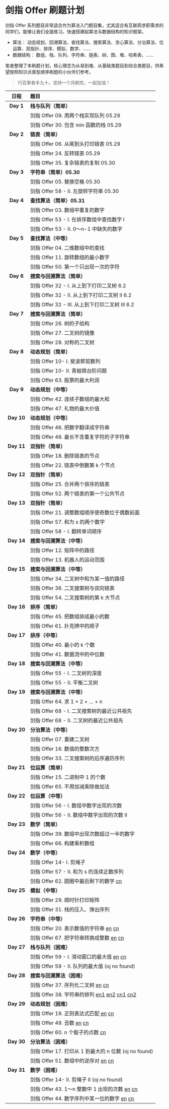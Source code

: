 # 剑指 Offer 刷题计划

剑指 Offer 系列题目非常适合作为算法入门题目集，尤其适合有互联网求职需求的同学们，能够让我们全面练习，快速搭建起算法与数据结构的知识框架。

- 算法： 动态规划、回溯算法、查找算法、搜索算法、贪心算法、分治算法、位运算、双指针、排序、模拟、数学、……
- 数据结构： 数组、栈、队列、字符串、链表、树、图、堆、哈希表、……

笔者整理了本刷题计划，核心理念为从易到难、从基础类题目到综合类题目，供希望按照知识点类型顺序刷题的小伙伴们参考。

> 行百里者半九十。坚持一个月刷完，一起加油！

|    日程    | 题目                                          |
| :--------: | :-------------------------------------------- |
| **Day 1**  | **栈与队列（简单）**                          |
|            | 剑指 Offer 09. 用两个栈实现队列    05.29            |
|            | 剑指 Offer 30.  包含 min 函数的栈  05.29            |
| **Day 2**  | **链表（简单）**                              |
|            | 剑指 Offer 06. 从尾到头打印链表  05.29              |
|            | 剑指 Offer 24. 反转链表    05.29                   |
|            | 剑指 Offer 35. 复杂链表的复制 05.30                |
| **Day 3**  | **字符串（简单）05.30**                            |
|            | 剑指 Offer 05. 替换空格     05.30                  |
|            | 剑指 Offer 58 - II. 左旋转字符串  05.30            |
| **Day 4**  | **查找算法（简单）05.31**                          |
|            | 剑指 Offer 03. 数组中重复的数字               |
|            | 剑指 Offer 53 - I. 在排序数组中查找数字 I     |
|            | 剑指 Offer 53 - II. 0～n-1 中缺失的数字       |
| **Day 5**  | **查找算法（中等）**                          |
|            | 剑指 Offer 04. 二维数组中的查找               |
|            | 剑指 Offer 11. 旋转数组的最小数字             |
|            | 剑指 Offer 50. 第一个只出现一次的字符         |
| **Day 6**  | **搜索与回溯算法（简单）**                    |
|            | 剑指 Offer 32 - I. 从上到下打印二叉树  6.2       |
|            | 剑指 Offer 32 - II. 从上到下打印二叉树 II  6.2   |
|            | 剑指 Offer 32 - III. 从上到下打印二叉树 III  6.2  |
| **Day 7**  | **搜索与回溯算法（简单）**                    |
|            | 剑指 Offer 26. 树的子结构                     |
|            | 剑指 Offer 27. 二叉树的镜像                   |
|            | 剑指 Offer 28. 对称的二叉树                   |
| **Day 8**  | **动态规划（简单）**                          |
|            | 剑指 Offer 10- I. 斐波那契数列                |
|            | 剑指 Offer 10- II. 青蛙跳台阶问题             |
|            | 剑指 Offer 63. 股票的最大利润                 |
| **Day 9**  | **动态规划（中等）**                          |
|            | 剑指 Offer 42. 连续子数组的最大和             |
|            | 剑指 Offer 47. 礼物的最大价值                 |
| **Day 10** | **动态规划（中等）**                          |
|            | 剑指 Offer 46. 把数字翻译成字符串             |
|            | 剑指 Offer 48. 最长不含重复字符的子字符串     |
| **Day 11** | **双指针（简单）**                            |
|            | 剑指 Offer 18. 删除链表的节点                 |
|            | 剑指 Offer 22. 链表中倒数第 k 个节点          |
| **Day 12** | **双指针（简单）**                            |
|            | 剑指 Offer 25. 合并两个排序的链表             |
|            | 剑指 Offer 52. 两个链表的第一个公共节点       |
| **Day 13** | **双指针（简单）**                            |
|            | 剑指 Offer 21. 调整数组顺序使奇数位于偶数前面 |
|            | 剑指 Offer 57. 和为 s 的两个数字              |
|            | 剑指 Offer 58 - I. 翻转单词顺序               |
| **Day 14** | **搜索与回溯算法（中等）**                    |
|            | 剑指 Offer 12. 矩阵中的路径                   |
|            | 剑指 Offer 13. 机器人的运动范围               |
| **Day 15** | **搜索与回溯算法（中等）**                    |
|            | 剑指 Offer 34. 二叉树中和为某一值的路径       |
|            | 剑指 Offer 36. 二叉搜索树与双向链表           |
|            | 剑指 Offer 54. 二叉搜索树的第 k 大节点        |
| **Day 16** | **排序（简单）**                              |
|            | 剑指 Offer 45. 把数组排成最小的数             |
|            | 剑指 Offer 61. 扑克牌中的顺子                 |
| **Day 17** | **排序（中等）**                              |
|            | 剑指 Offer 40. 最小的 k 个数                  |
|            | 剑指 Offer 41. 数据流中的中位数               |
| **Day 18** | **搜索与回溯算法（中等）**                    |
|            | 剑指 Offer 55 - I. 二叉树的深度               |
|            | 剑指 Offer 55 - II. 平衡二叉树                |
| **Day 19** | **搜索与回溯算法（中等）**                    |
|            | 剑指 Offer 64. 求 1 + 2 + … + n               |
|            | 剑指 Offer 68 - I. 二叉搜索树的最近公共祖先   |
|            | 剑指 Offer 68 - II. 二叉树的最近公共祖先      |
| **Day 20** | **分治算法（中等）**                          |
|            | 剑指 Offer 07. 重建二叉树                     |
|            | 剑指 Offer 16. 数值的整数次方                 |
|            | 剑指 Offer 33. 二叉搜索树的后序遍历序列       |
| **Day 21** | **位运算（简单）**                            |
|            | 剑指 Offer 15. 二进制中 1 的个数              |
|            | 剑指 Offer 65. 不用加减乘除做加法             |
| **Day 22** | **位运算（中等）**                            |
|            | 剑指 Offer 56 - I. 数组中数字出现的次数       |
|            | 剑指 Offer  56 - II. 数组中数字出现的次数 II  |
| **Day 23** | **数学（简单）**                              |
|            | 剑指 Offer 39. 数组中出现次数超过一半的数字   |
|            | 剑指 Offer 66. 构建乘积数组                   |
| **Day 24** | **数学（中等）**                              |
|            | 剑指 Offer 14- I. 剪绳子                      |
|            | 剑指 Offer 57 - II. 和为 s 的连续正数序列     |
|            | 剑指 Offer 62. 圆圈中最后剩下的数字  [cn](https://leetcode.cn/problems/yuan-quan-zhong-zui-hou-sheng-xia-de-shu-zi-lcof/)         |
| **Day 25** | **模拟（中等）**                              |
|            | 剑指 Offer 29. 顺时针打印矩阵                 |
|            | 剑指 Offer 31. 栈的压入、弹出序列             |
| **Day 26** | **字符串（中等）**                            |
|            | 剑指 Offer 20. 表示数值的字符串    [en](https://leetcode.com/problems/valid-number/description/) [cn](https://leetcode.cn/problems/valid-number/)          |
|            | 剑指 Offer 67. 把字符串转换成整数  [en](https://leetcode.com/problems/string-to-integer-atoi/description/) [cn](https://leetcode.cn/problems/string-to-integer-atoi/)           |
| **Day 27** | **栈与队列（困难）**                          |
|            | 剑指 Offer 59 - I. 滑动窗口的最大值    [en](https://leetcode.com/problems/sliding-window-maximum/description/)  [cn](https://leetcode.cn/problems/sliding-window-maximum/)          |
|            | 剑指 Offer 59 - II. 队列的最大值    (oj no found)        |
| **Day 28** | **搜索与回溯算法（困难）**                    |
|            | 剑指 Offer 37. 序列化二叉树  [en](https://leetcode.com/problems/serialize-and-deserialize-binary-tree/description/)  [cn](https://leetcode.cn/problems/serialize-and-deserialize-binary-tree/)                 |
|            | 剑指 Offer 38. 字符串的排列  [en1](https://leetcode.com/problems/permutations/description/) [en2](https://leetcode.com/problems/permutations-ii/description/)  [cn1](https://leetcode.cn/problems/permutations/) [cn2](https://leetcode.cn/problems/permutations-ii/)                  |
| **Day 29** | **动态规划（困难）**                          |
|            | 剑指 Offer 19. 正则表达式匹配  [en](https://leetcode.com/problems/regular-expression-matching/description/)  [cn](https://leetcode.cn/problems/regular-expression-matching/description/)               |
|            | 剑指 Offer 49. 丑数    [en](https://leetcode.com/problems/ugly-number-ii/description/) [cn](https://leetcode.cn/problems/ugly-number-ii/)                       |
|            | 剑指 Offer 60. n 个骰子的点数   [cn](https://leetcode.cn/problems/nge-tou-zi-de-dian-shu-lcof/description/?envType=problem-list-v2&envId=urnOhdAv)              |
| **Day 30** | **分治算法（困难）**                          |
|            | 剑指 Offer 17. 打印从 1 到最大的 n 位数  (oj no found)     |
|            | 剑指 Offer 51. 数组中的逆序对      [en](https://leetcode.com/problems/reverse-pairs/description/)  [cn](https://leetcode.cn/problems/reverse-pairs/)          |
| **Day 31** | **数学（困难）**                              |
|            | 剑指 Offer 14- II. 剪绳子 II   (oj no found)               |
|            | 剑指 Offer 43. 1～n 整数中 1 出现的次数  [en](https://leetcode.com/problems/number-of-digit-one/description/) [cn](https://leetcode.cn/problems/number-of-digit-one/)    |
|            | 剑指 Offer 44. 数字序列中某一位的数字    [en](https://leetcode.com/problems/nth-digit/description/) [cn](https://leetcode.cn/problems/nth-digit/)     |

